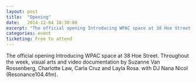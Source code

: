 ```yaml
---
layout: post
title:  "Opening"
date:   2014-12-04 18:30:00
excerpt: "The official opening Introducing WPAC space at 38 Hoe Street. The exhibtion shows artworks and documentation by Suzanne Van Rossenberg, Charlotte Law, Carla Cruz and Layla Rosa. DJ Nana Nicol (Resonance104.4fm) provides the soundtrack for the night."
categories: event
ticketing: Free to attend
---
```

The official opening Introducing WPAC space at 38 Hoe Street. Throughout the week, visual arts and video documentation by Suzanne Van Rossenberg, Charlotte Law, Carla Cruz and Layla Rosa. with DJ Nana Nicol (Resonance104.4fm).
